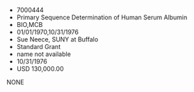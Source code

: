 * 7000444
* Primary Sequence Determination of Human Serum Albumin
* BIO,MCB
* 01/01/1970,10/31/1976
* Sue Neece, SUNY at Buffalo
* Standard Grant
*   name not available
* 10/31/1976
* USD 130,000.00

NONE